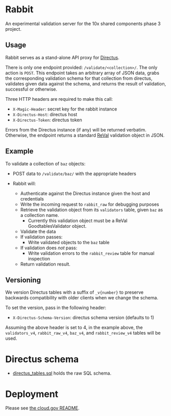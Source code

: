 # Rabbit

An experimental validation server for the 10x shared components phase 3 project.

## Usage

Rabbit serves as a stand-alone API proxy for [Directus](https://directus.io/).

There is only one endpoint provided: `/validate/<collection>/`. The only action is `POST`. This endpoint takes an arbitrary array of JSON data, grabs the corresponding validation schema for that collection from directus, validates given data against the schema, and returns the result of validation, successful or otherwise.

Three HTTP headers are required to make this call:

- `X-Magic-Header`: secret key for the rabbit instance
- `X-Directus-Host`: directus host
- `X-Directus-Token`: directus token

Errors from the Directus instance (if any) will be returned verbatim. Otherwise, the endpoint returns a standard [ReVal](https://github.com/18F/ReVAL) validation object in JSON.

## Example

To validate a collection of `baz` objects:

- POST data to `/validate/baz/` with the appropriate headers

- Rabbit will:
  - Authenticate against the Directus instance given the host and credentials
  - Write the incoming request to `rabbit_raw` for debugging purposes
  - Retrieve the validation object from its `validators` table, given `baz` as a collection name.
     - Currently this validation object must be a ReVal GoodtablesValidator object.
  - Validate the data
  - If validation passes:
    - Write validated objects to the `baz` table
  - If validation does _not_ pass:
    - Write validation errors to the `rabbit_review` table for manual inspection
  - Return validation result.

## Versioning

We version Directus tables with a suffix of `_v{number}` to preserve backwards compatibility with older clients when we change the schema.

To set the version, pass in the following header:

- `X-Directus-Schema-Version`: directus schema version (defaults to 1)

Assuming the above header is set to 4, in the example above, the `validators_v4`, `rabbit_raw_v4`, `baz_v4`, and `rabbit_review_v4` tables will be used.

# Directus schema

- [directus_tables.sql](./directus_tables.sql) holds the raw SQL schema.

# Deployment

Please see [the cloud.gov README](./cloud.gov/README).
